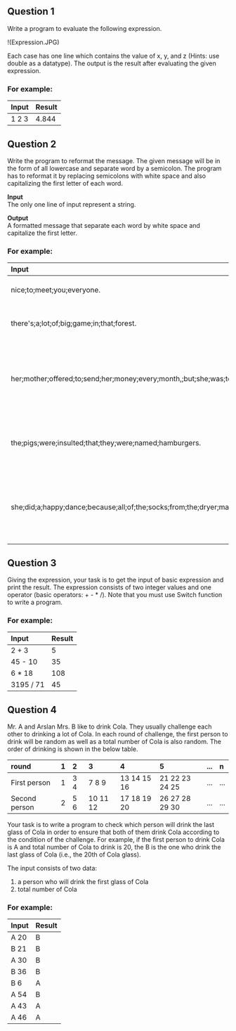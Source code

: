 ## Question 1  
Write a program to evaluate the following expression.

!(Expression.JPG)

Each case has one line which contains the value of x, y, and z (Hints: use double as a datatype). The output is the result after evaluating the given expression.
### For example:
| **Input**     | **Result** |
|:--------------|:-----------|
| 1 2 3 | 4.844 |

## Question 2  
Write the program to reformat the message. The given message will be in the form of all lowercase and separate word by a semicolon. The program has to reformat it by replacing semicolons with white space and also capitalizing the first letter of each word.

**Input**  
The only one line of input represent a string.

**Output**  
A formatted message that separate each word by white space and capitalize the first letter.
### For example:
| **Input**     | **Result** |
|:--------------|:-----------|
| nice;to;meet;you;everyone.|Nice To Meet You Everyone.|
|there's;a;lot;of;big;game;in;that;forest.|There's A Lot Of Big Game In That Forest.|
|her;mother;offered;to;send;her;money;every;month,;but;she;was;too;embarrassed;to;accept;it!|Her Mother Offered To Send Her Money Every Month, But She Was Too Embarrassed To Accept It!|
|the;pigs;were;insulted;that;they;were;named;hamburgers.|The Pigs Were Insulted That They Were Named Hamburgers.|
|she;did;a;happy;dance;because;all;of;the;socks;from;the;dryer;matched.|She Did A Happy Dance Because All Of The Socks From The Dryer Matched.|

## Question 3  
Giving the expression, your task is to get the input of basic expression and print the result. The expression consists of two integer values and one operator (basic operators: + - * /). Note that you must use Switch function to write a program.
### For example:
| **Input**     | **Result** |
|:--------------|:-----------|
| 2 + 3 | 5|
| 45 - 10| 35|
|6 * 18|108|
|3195 / 71 | 45|

## Question 4  
Mr. A and Arslan Mrs. B like to drink Cola. They usually challenge each other to drinking a lot of Cola. In each round of challenge, the first person to drink will be random as well as a total number of Cola is also random. The order of drinking is shown in the below table.

| **round**     | **1** |**2** |**3** |**4** |**5** |**...** |**n** |
|:--------------|:------|:------|:------|:------|:------|:------|:------|
| First person | 1| 3 4| 7 8 9 | 13 14 15 16| 21 22 23 24 25| ... | ...|
|Second person| 2| 5 6 | 10 11 12 | 17 18 19 20| 26 27 28 29 30| ... | ...|

Your task is to write a program to check which person will drink the last glass of Cola in order to ensure that both of them drink Cola according to the condition of the challenge. For example, if the first person to drink Cola is A and total number of Cola to drink is 20, the B is the one who drink the last glass of Cola (i.e., the 20th of Cola glass).

The input consists of two data:
1. a person who will drink the first glass of Cola
2. total number of Cola

### For example:
| **Input**     | **Result** |
|:--------------|:-----------|
|A 20|B|
|B 21|B|
|A 30|B|
|B 36|B|
|B 6|A|
|A 54|B|
|A 43|A|
|A 46|A|
